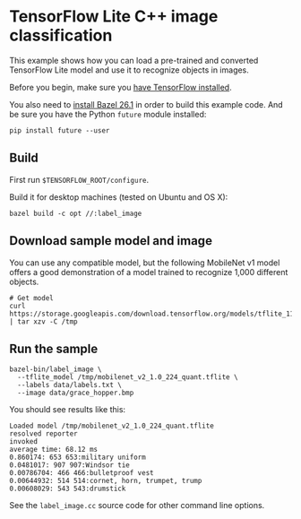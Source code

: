 # TensorFlow Lite C++ image classification

This example shows how you can load a pre-trained and converted
TensorFlow Lite model and use it to recognize objects in images.

Before you begin,
make sure you [have TensorFlow installed](https://www.tensorflow.org/install).

You also need to [install Bazel 26.1](https://docs.bazel.build/versions/master/install.html)
in order to build this example code. And be sure you have the Python `future`
module installed:

```
pip install future --user
```

## Build 

First run `$TENSORFLOW_ROOT/configure`. 

Build it for desktop machines (tested on Ubuntu and OS X):

```
bazel build -c opt //:label_image
```

## Download sample model and image

You can use any compatible model, but the following MobileNet v1 model offers
a good demonstration of a model trained to recognize 1,000 different objects.

```
# Get model
curl https://storage.googleapis.com/download.tensorflow.org/models/tflite_11_05_08/mobilenet_v2_1.0_224_quant.tgz | tar xzv -C /tmp
```

## Run the sample

```
bazel-bin/label_image \
  --tflite_model /tmp/mobilenet_v2_1.0_224_quant.tflite \
  --labels data/labels.txt \
  --image data/grace_hopper.bmp
```

You should see results like this:

```
Loaded model /tmp/mobilenet_v2_1.0_224_quant.tflite
resolved reporter
invoked
average time: 68.12 ms
0.860174: 653 653:military uniform
0.0481017: 907 907:Windsor tie
0.00786704: 466 466:bulletproof vest
0.00644932: 514 514:cornet, horn, trumpet, trump
0.00608029: 543 543:drumstick
```

See the `label_image.cc` source code for other command line options.
